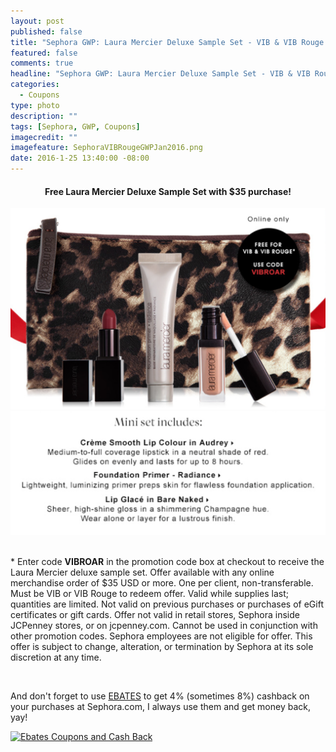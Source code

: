 ```yaml
---
layout: post
published: false
title: "Sephora GWP: Laura Mercier Deluxe Sample Set - VIB & VIB Rouge Only"
featured: false
comments: true
headline: "Sephora GWP: Laura Mercier Deluxe Sample Set - VIB & VIB Rouge Only"
categories: 
  - Coupons
type: photo
description: ""
tags: [Sephora, GWP, Coupons]
imagecredit: ""
imagefeature: SephoraVIBRougeGWPJan2016.png
date: 2016-1-25 13:40:00 -08:00
---
```


<center><H4>Free Laura Mercier Deluxe Sample Set with $35 purchase!</H4></center>

<center><a href="http://www.sephora.com" target="_blank">
<img src="/images/SephoraVIBRougeGWPJan2016.png" border="0" style="border:none;max-width:100%;" alt="Sephora GWP: Laura Mercier Deluxe Sample Set - VIB & VIB Rouge Only" />
</a></center>

<center><a href="http://www.sephora.com" target="_blank">
<img src="/images/SephoraVIBRougeGWPJan20162.png" border="0" style="border:none;max-width:100%;" alt="Sephora GWP: Laura Mercier Deluxe Sample Set - VIB & VIB Rouge Only" />
</a></center>

<br>

<p>* Enter code <b>VIBROAR</b> in the promotion code box at checkout to receive the Laura Mercier deluxe sample set. Offer available with any online merchandise order of $35 USD or more. One per client, non-transferable. Must be VIB or VIB Rouge to redeem offer. Valid while supplies last; quantities are limited. Not valid on previous purchases or purchases of eGift certificates or gift cards. Offer not valid in retail stores, Sephora inside JCPenney stores, or on jcpenney.com. Cannot be used in conjunction with other promotion codes. Sephora employees are not eligible for offer. This offer is subject to change, alteration, or termination by Sephora at its sole discretion at any time.</p>

<br>

<p>And don't forget to use <a href="http://www.ebates.com/rf.do?referrerid=nFbj2DqrCN%2BpB5AWKzmAFQ%3D%3D&eeid=30337" target="_blank">EBATES</a> to get 4% (sometimes 8%) cashback on your purchases at Sephora.com, I always use them and get money back, yay!</p>

<a href='http://www.ebates.com/rf.do?referrerid=nFbj2DqrCN%2BpB5AWKzmAFQ%3D%3D&eeid=28585' target='_blank' rel='nofollow'><img src='http://www.ebates.com/referral/2012/global_files/images/ebates_logo.png' alt='Ebates Coupons and Cash Back' height='31' width='171' border='0'/></a>
